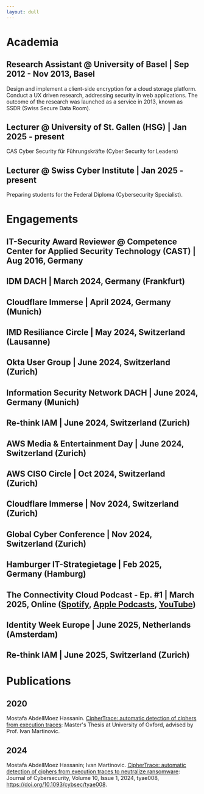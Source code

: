 ```yaml
---
layout: dull
---
```


# Academia

## Research Assistant @ University of Basel | Sep 2012 - Nov 2013, Basel
Design and implement a client-side encryption for a cloud storage platform. 
Conduct a UX driven research, addressing security in web applications. 
The outcome of the research was launched as a service in 2013, known as SSDR (Swiss Secure Data Room).

## Lecturer @ University of St. Gallen (HSG) | Jan 2025 - present
CAS Cyber Security für Führungskräfte (Cyber Security for Leaders)

## Lecturer @ Swiss Cyber Institute | Jan 2025 - present
Preparing students for the Federal Diploma (Cybersecurity Specialist).

# Engagements

## IT-Security Award Reviewer @ Competence Center for Applied Security Technology (CAST) | Aug 2016, Germany

## IDM DACH | March 2024, Germany (Frankfurt)

## Cloudflare Immerse  | April 2024, Germany (Munich)

## IMD Resiliance Circle  | May 2024, Switzerland (Lausanne)

## Okta User Group | June 2024, Switzerland (Zurich)

## Information Security Network DACH | June 2024, Germany (Munich)

## Re-think IAM | June 2024, Switzerland (Zurich)

## AWS Media & Entertainment Day | June 2024, Switzerland (Zurich)

## AWS CISO Circle | Oct 2024, Switzerland (Zurich)

## Cloudflare Immerse | Nov 2024, Switzerland (Zurich)

## Global Cyber Conference | Nov 2024, Switzerland (Zurich)

## Hamburger IT-Strategietage | Feb 2025, Germany (Hamburg)

## The Connectivity Cloud Podcast - Ep. #1 | March 2025, Online ([Spotify](https://cfl.re/3F28SCu), [Apple Podcasts](https://cfl.re/3XlevSx), [YouTube](https://cfl.re/41rg02U))

## Identity Week Europe | June 2025, Netherlands (Amsterdam)

## Re-think IAM | June 2025, Switzerland (Zurich)

# Publications

## 2020
Mostafa AbdellMoez Hassanin. [CipherTrace: automatic detection of ciphers from execution traces](https://ora.ox.ac.uk/objects/uuid:c8f36d8c-3b3e-40bf-9b4e-7f557fef5e83): Master's Thesis at University of Oxford, advised by Prof. Ivan Martinovic.

## 2024
Mostafa AbdellMoez Hassanin; Ivan Martinovic. [CipherTrace: automatic detection of ciphers from execution traces to neutralize ransomware](https://doi.org/10.1093/cybsec/tyae008): Journal of Cybersecurity, Volume 10, Issue 1, 2024, tyae008, https://doi.org/10.1093/cybsec/tyae008.
